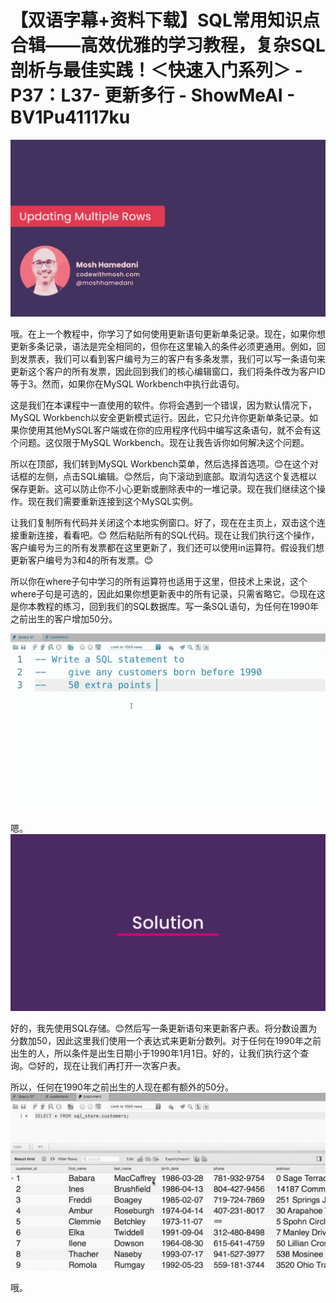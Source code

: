 # 【双语字幕+资料下载】SQL常用知识点合辑——高效优雅的学习教程，复杂SQL剖析与最佳实践！＜快速入门系列＞ - P37：L37- 更新多行 - ShowMeAI - BV1Pu41117ku

![](img/fbbd58c0784c4771a79466d0c54f1fca_0.png)

哦。在上一个教程中，你学习了如何使用更新语句更新单条记录。现在，如果你想更新多条记录，语法是完全相同的，但你在这里输入的条件必须更通用。例如，回到发票表，我们可以看到客户编号为三的客户有多条发票，我们可以写一条语句来更新这个客户的所有发票，因此回到我们的核心编辑窗口，我们将条件改为客户ID等于3。然而，如果你在MySQL Workbench中执行此语句。

这是我们在本课程中一直使用的软件。你将会遇到一个错误，因为默认情况下，MySQL Workbench以安全更新模式运行。因此，它只允许你更新单条记录。如果你使用其他MySQL客户端或在你的应用程序代码中编写这条语句，就不会有这个问题。这仅限于MySQL Workbench。现在让我告诉你如何解决这个问题。

所以在顶部，我们转到MySQL Workbench菜单，然后选择首选项。😊在这个对话框的左侧，点击SQL编辑。😊然后，向下滚动到底部。取消勾选这个复选框以保存更新。这可以防止你不小心更新或删除表中的一堆记录。现在我们继续这个操作。现在我们需要重新连接到这个MySQL实例。

让我们复制所有代码并关闭这个本地实例窗口。好了，现在在主页上，双击这个连接重新连接，看看吧。😊 然后粘贴所有的SQL代码。现在让我们执行这个操作，客户编号为三的所有发票都在这里更新了，我们还可以使用in运算符。假设我们想更新客户编号为3和4的所有发票。😊

所以你在where子句中学习的所有运算符也适用于这里，但技术上来说，这个where子句是可选的，因此如果你想更新表中的所有记录，只需省略它。😊现在这是你本教程的练习，回到我们的SQL数据库。写一条SQL语句，为任何在1990年之前出生的客户增加50分。

![](img/fbbd58c0784c4771a79466d0c54f1fca_2.png)

嗯。![](img/fbbd58c0784c4771a79466d0c54f1fca_4.png)

好的，我先使用SQL存储。😊然后写一条更新语句来更新客户表。将分数设置为分数加50，因此这里我们使用一个表达式来更新分数列。对于任何在1990年之前出生的人，所以条件是出生日期小于1990年1月1日。好的，让我们执行这个查询。😊好的，现在让我们再打开一次客户表。

所以，任何在1990年之前出生的人现在都有额外的50分。![](img/fbbd58c0784c4771a79466d0c54f1fca_6.png)

哦。
